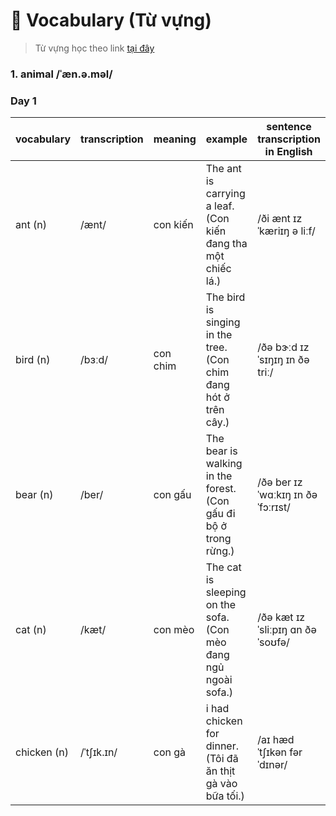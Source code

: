 # 💖 Vocabulary (Từ vựng)

> Từ vựng học theo link [tại đây](https://flyer.vn/400-tu-vung-tieng-anh-trinh-do-a1/?ts=1747833453)

### 1. animal   /ˈæn.ə.məl/

### Day  1

| vocabulary  | transcription | meaning  | example                                                          | sentence transcription in English  |
|:----------- | ------------- | -------- | ---------------------------------------------------------------- | ---------------------------------- |
| ant (n)     | /ænt/         | con kiến | The ant is carrying a leaf. (Con kiến đang tha một chiếc lá.)    | /ði ænt ɪz ˈkæriɪŋ ə liːf/         |
| bird (n)    | /bɜːd/        | con chim | The bird is singing in the tree. (Con chim đang hót ở trên cây.) | /ðə bɝːd ɪz ˈsɪŋɪŋ ɪn ðə triː/     |
| bear (n)    | /ber/         | con gấu  | The bear is walking in the forest. (Con gấu đi bộ ở trong rừng.) | /ðə ber ɪz ˈwɑːkɪŋ ɪn ðə ˈfɔːrɪst/ |
| cat (n)     | /kæt/         | con mèo  | The cat is sleeping on the sofa. (Con mèo đang ngủ ngoài sofa.)  | /ðə kæt ɪz ˈsliːpɪŋ ɑn ðə ˈsoʊfə/  |
| chicken (n) | /ˈtʃɪk.ɪn/    | con gà   | i had chicken for dinner. (Tôi đã ăn thịt gà vào bữa tối.)       | /aɪ hæd ˈtʃɪkən fər ˈdɪnər/        |
